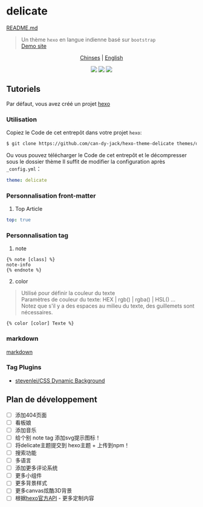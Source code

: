 # delicate

[README.md](/README.md)

> Un thème `hexo` en langue indienne basé sur `bootstrap`  
> [Demo site](https://kartjim.top/delicate)

<div align="center">

[Chinses](/README.md) | [English](/README-EN.md)

</div>

<div align="center">
<a href="https://nodejs.org"><img src="https://img.shields.io/badge/node-%3E%3D10.9.0-blue"></a>
<a href="https://hexo.io"><img src="https://img.shields.io/badge/hexo-4.3.0-brightgreen"></a>
<a href="https://github.com/can-dy-jack/hexo-theme-delicate/blob/master/LICENSE"><img src="https://img.shields.io/badge/license-MIT-orange"></a>
</div>

## Tutoriels

Par défaut, vous avez créé un projet [hexo](https://hexo.io)

### Utilisation

Copiez le Code de cet entrepôt dans votre projet `hexo`:

```bash
$ git clone https://github.com/can-dy-jack/hexo-theme-delicate themes/delicate
```

Ou vous pouvez télécharger le Code de cet entrepôt et le décompresser sous le dossier thème
Il suffit de modifier la configuration après `_config.yml`：

```yml
theme: delicate
```

### Personnalisation front-matter

1. Top Article

```yml
top: true
```

### Personnalisation tag

1. note

```ejs
{% note [class] %}
note-info
{% endnote %}
```

2. color

> Utilisé pour définir la couleur du texte  
> Paramètres de couleur du texte: HEX | rgb() | rgba() | HSL() ...  
> Notez que s'il y a des espaces au milieu du texte, des guillemets sont nécessaires.  

```ejs
{% color [color] Texte %}
```

### markdown

[markdown](https://kartjim.top/delicate/2021/11/14/markdown%E6%B5%8B%E8%AF%95%E6%96%87%E4%BB%B6/)

### Tag Plugins

- [stevenlei/CSS Dynamic Background](https://codepen.io/stevenlei/pen/ZEJxXGL?editors=1100)

## Plan de développement

- [ ] 添加404页面
- [ ] 看板娘
- [ ] 添加音乐
- [ ] 给个别 note tag 添加svg提示图标！
- [ ] 将delicate主题提交到 hexo主题 + 上传到npm！
- [ ] 搜索功能
- [ ] 多语言
- [ ] 添加更多评论系统
- [ ] 更多小组件
- [ ] 更多背景样式
- [ ] 更多canvas炫酷3D背景
- [ ] 根据[hexo官方API](https://hexo.io/zh-cn/api/) - 更多定制内容
